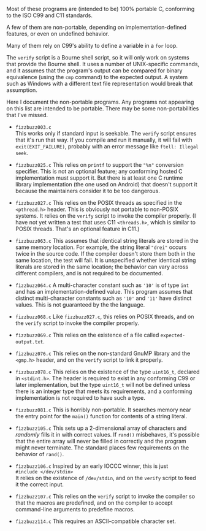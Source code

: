 Most of these programs are (intended to be) 100% portable C, conforming
to the ISO C99 and C11 standards.

A few of them are non-portable, depending on implementation-defined
features, or even on undefined behavior.

Many of them rely on C99's ability to define a variable in a `for` loop.

The `verify` script is a Bourne shell script, so it will only work
on systems that provide the Bourne shell.  It uses a number of
UNIX-specific commands, and it assumes that the program's output
can be compared for binary equivalence (using the `cmp` command)
to the expected output.  A system such as Windows with a different
text file representation would break that assumption.

Here I document the non-portable programs.  Any programs not
appearing on this list are intended to be portable.  There may be
some non-portabilities that I've missed.

* `fizzbuzz003.c`  
  This works only if standard input is seekable.  The `verify`
  script ensures that it's run that way.  If you compile and run it
  manually, it will fail with `exit(EXIT_FAILURE)`, probably with an
  error message like `ftell: Illegal seek`.

* `fizzbuzz025.c`
  This relies on `printf` to support the `"%n"` conversion specifier.
  This is not an optional feature; any conforming hosted
  C implementation must support it.  But there is at least one C
  runtime library implementation (the one used on Android) that doesn't
  support it because the maintainers consider it to be too dangerous.

* `fizzbuzz027.c`
  This relies on the POSIX threads as specified in the `<pthread.h>`
  header.  This is obviously not portable to non-POSIX systems.
  It relies on the `verify` script to invoke the compiler properly.
  (I have not yet written a test that uses C11 `<threads.h>`, which
  is similar to POSIX threads.  That's an optional feature in C11.)

* `fizzbuzz063.c`
  This assumes that identical string literals are stored in the
  same memory location.  For example, the string literal `"drei"`
  occurs twice in the source code.  If the compiler doesn't store them
  both in the same location, the test will fail.  It is unspecified
  whether identical string literals are stored in the same location;
  the behavior can vary across different compilers, and is not required
  to be documented.

* `fizzbuzz064.c`
  A multi-character constant such as `'10'` is of type `int` and
  has an implementation-defined value.  This program assumes that
  distinct multi-character constants such as `'10'` and `'11'` have
  distinct values.  This is not guaranteed by the the language.

* `fizzbuzz068.c`
  Like `fizzbuzz027.c`, this relies on POSIX threads, and on the `verify`
  script to invoke the compiler properly.

* `fizzbuzz069.c`
  This relies on the existence of a file called `expected-output.txt`.

* `fizzbuzz076.c`
  This relies on the non-standard GnuMP library and the `<gmp.h>` header,
  and on the `verify` script to link it properly.

* `fizzbuzz078.c`
  This relies on the existence of the type `uint16_t`, declared in
  `<stdint.h>`.  The header is required to exist in any conforming
  C99 or later implementation, but the type `uint16_t` will not be
  defined unless there is an integer type that meets its requirements,
  and a conforming implementation is not required to have such a type.

* `fizzbuzz081.c`
  This is horribly non-portable.  It searches memory near the entry
  point for the `main()` function for contents of a string literal.

* `fizzbuzz105.c`
  This sets up a 2-dimensional array of characters and *randomly*
  fills it in with correct values.  If `rand()` misbehaves, it's
  possible that the entire array will never be filled in correctly
  and the program might never terminate.  The standard places few
  requirements on the behavior of `rand()`.

* `fizzbuzz106.c`
  Inspired by an early IOCCC winner, this is just  
  `#include </dev/stdin>`  
  It relies on the existence of `/dev/stdin`, and on the `verify`
  script to feed it the correct input.

* `fizzbuzz107.c`
  This relies on the `verify` script to invoke the compiler so that
  the macros are predefined, and on the compiler to accept command-line
  arguments to predefine macros.

* `fizzbuzz114.c`
  This requires an ASCII-compatible character set.
